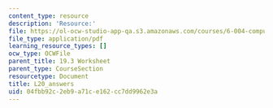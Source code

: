 ```yaml
---
content_type: resource
description: 'Resource:'
file: https://ol-ocw-studio-app-qa.s3.amazonaws.com/courses/6-004-computation-structures-spring-2017/04fbb92c2eb9a71ce162cc7dd9962e3a_synchronization_answers.pdf
file_type: application/pdf
learning_resource_types: []
ocw_type: OCWFile
parent_title: 19.3 Worksheet
parent_type: CourseSection
resourcetype: Document
title: L20_answers
uid: 04fbb92c-2eb9-a71c-e162-cc7dd9962e3a
---
```

